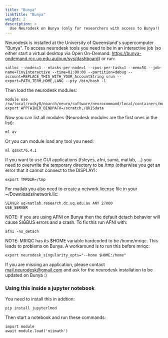 ```yaml
---
title: "Bunya"
linkTitle: "Bunya"
weight: 2
description: >
  Use Neurodesk on Bunya (only for researchers with access to Bunya!)
---
```



<!-- markdown-link-check-disable -->
Neurodesk is installed at the University of Queensland's supercomputer "Bunya". To access neurodesk tools you need to be in an interactive job (so either start a virtual desktop via Open On-Demand: https://bunya-ondemand.rcc.uq.edu.au/pun/sys/dashboard) or run:
```
salloc --nodes=1 --ntasks-per-node=1 --cpus-per-task=1 --mem=5G --job-name=TinyInteractive --time=01:00:00 --partition=debug --account=REPLACE_THIS_WITH_YOUR_AccountString srun --export=PATH,TERM,HOME,LANG --pty /bin/bash -l
```
<!-- markdown-link-check-enable -->

Then load the neurodesk modules:
```
module use /sw/local/rocky8/noarch/neuro/software/neurocommand/local/containers/modules/
export APPTAINER_BINDPATH=/scratch,/QRISdata
```

Now you can list all modules (Neurodesk modules are the first ones in the list):
```
ml av
```

Or you can module load any tool you need:
```
ml qsmxt/6.4.1
```

If you want to use GUI applications (fsleyes, afni, suma, matlab, ...) you need to overwrite the temporary directory to be /tmp (otherwise you get an error that it cannot connect to the DISPLAY):
```
export TMPDIR=/tmp 
```

For matlab you also need to create a network license file in your ~/Downloads/network.lic:
```
SERVER uq-matlab.research.dc.uq.edu.au ANY 27000
USE_SERVER
```

NOTE: If you are using AFNI on Bunya then the default detach behavior will cause SIGBUS errors and a crash. To fix this run AFNI with:
```
afni -no_detach
```

NOTE: MRIQC has its $HOME variable hardcoded to be /home/mriqc. This leads to problems on Bunya. A workaround is to run this before mriqc:
```
export neurodesk_singularity_opts="--home $HOME:/home"
```

If you are missing an application, please contact mail.neurodesk@gmail.com and ask for the neurodesk installation to be updated on Bunya :)

### Using this inside a jupyter notebook
You need to install this in addtion:
```
pip install jupyterlmod
```

Then start a notebook and run these commands:
```
import module
await module.load('niimath')
```
